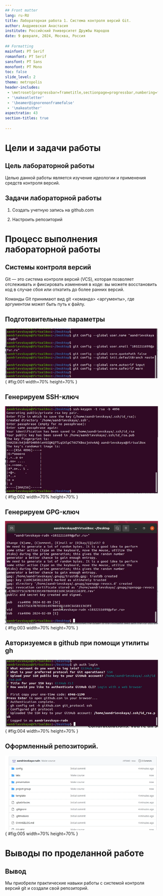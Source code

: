 ```yaml
---
## Front matter
lang: ru-RU
title: Лабораторная работа 1. Система контроля версий Git.
author: Андриевская Анастасия
institute: Российский Университет Дружбы Народов
date: 9 февраля, 2024, Москва, Россия

## Formatting
mainfont: PT Serif
romanfont: PT Serif
sansfont: PT Sans
monofont: PT Mono
toc: false
slide_level: 2
theme: metropolis
header-includes: 
 - \metroset{progressbar=frametitle,sectionpage=progressbar,numbering=fraction}
 - '\makeatletter'
 - '\beamer@ignorenonframefalse'
 - '\makeatother'
aspectratio: 43
section-titles: true

---
```


# Цели и задачи работы

## Цель лабораторной работы

Целью данной работы является изучение идеологии и применения средств контроля версий.

## Задачи лабораторной работы

1. Создать учетную запись на github.com

2. Настроить репозиторий

# Процесс выполнения лабораторной работы

## Системы контроля версий

Git — это система контроля версий (VCS), которая позволяет отслеживать и фиксировать изменения в коде: 
вы можете восстановить код в случае сбоя или откатить до более ранних версий.

Команды Git принимают вид git <команда> <аргументы>, где аргументом может быть путь к файлу. 

## Подготовительные параметры

![Параметры](image/01.png){ #fig:001 width=70% height=70% }

## Генерируем SSH-ключ

![SSH-ключ](image/02.png){ #fig:002 width=70% height=70% }

## Генерируем GPG-ключ

![GPG-ключ](image/03.png){ #fig:003 width=70% height=70% }

## Авторизуемся в github при помощи утилиты gh

![Утилита gh](image/05.png){ #fig:004 width=70% height=70% }

## Оформленный репозиторий.

![репозиторий](image/08.png){ #fig:005 width=70% height=70% }

# Выводы по проделанной работе

## Вывод

Мы приобрели практические навыки работы с системой контроля версий git и создали свой репозиторий.